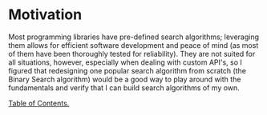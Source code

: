 
# **Motivation**

Most programming libraries have pre-defined search algorithms; leveraging them allows for efficient software development 
and peace of mind (as most of them have been thoroughly tested for reliability). They are not suited for all situations,
however, especially when dealing with custom API's, 
so I figured that redesigning one popular search algorithm from scratch (the Binary Search algorithm) 
would be a good way to play around with the fundamentals and verify that I can build search algorithms of my own. 

[Table of Contents.](./documentation/toc.md)


